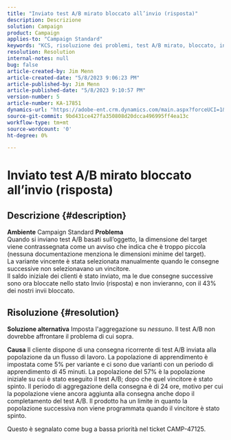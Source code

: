 ```yaml
---
title: "Inviato test A/B mirato bloccato all’invio (risposta)"
description: Descrizione
solution: Campaign
product: Campaign
applies-to: "Campaign Standard"
keywords: "KCS, risoluzione dei problemi, test A/B mirato, bloccato, invio, risposta, Adobe Campaign Standard, ACS"
resolution: Resolution
internal-notes: null
bug: false
article-created-by: Jim Menn
article-created-date: "5/8/2023 9:06:23 PM"
article-published-by: Jim Menn
article-published-date: "5/8/2023 9:10:57 PM"
version-number: 5
article-number: KA-17851
dynamics-url: "https://adobe-ent.crm.dynamics.com/main.aspx?forceUCI=1&pagetype=entityrecord&etn=knowledgearticle&id=3d75442a-e4ed-ed11-8849-6045bd006c82"
source-git-commit: 9bd431ce427fa350808d20dcca496995ff4ea13c
workflow-type: tm+mt
source-wordcount: '0'
ht-degree: 0%

---
```


# Inviato test A/B mirato bloccato all’invio (risposta)

## Descrizione {#description}


<b>Ambiente</b>
Campaign Standard
<b>Problema</b>
<br>Quando si inviano test A/B basati sull’oggetto, la dimensione del target viene contrassegnata come un avviso che indica che è troppo piccola (nessuna documentazione menziona le dimensioni minime del target).
<br>La variante vincente è stata selezionata manualmente quando le consegne successive non selezionavano un vincitore.
<br>Il saldo iniziale dei clienti è stato inviato, ma le due consegne successive sono ora bloccate nello stato Invio (risposta) e non invieranno, con il 43% dei nostri invii bloccato.

## Risoluzione {#resolution}


<b>Soluzione alternativa</b>
Imposta l&#39;aggregazione su *nessuno*.
Il test A/B non dovrebbe affrontare il problema di cui sopra.

<b>Causa</b>
Il cliente dispone di una consegna ricorrente di test A/B inviata alla popolazione da un flusso di lavoro.
La popolazione di apprendimento è impostata come 5% per variante e ci sono due varianti con un periodo di apprendimento di 45 minuti.
La popolazione del 57% è la popolazione iniziale su cui è stato eseguito il test A/B; dopo che quel vincitore è stato spinto.
Il periodo di aggregazione della consegna è di 24 ore, motivo per cui la popolazione viene ancora aggiunta alla consegna anche dopo il completamento del test A/B.
Il prodotto ha un limite in quanto la popolazione successiva non viene programmata quando il vincitore è stato spinto.

Questo è segnalato come bug a bassa priorità nel ticket CAMP-47125.
